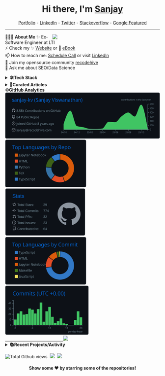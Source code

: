 <!--- Body Begins -->
<h1 align="center"> Hi there, I'm <a href="https://recodehive.com/sanjay">Sanjay</a> </h1>

<!--- Adding Header Elements -->
<p align="center">
  <a href="http://sanjaykv.com/">Portfolio</a> -
  <a href="https://www.linkedin.com/in/sanjay-k-v/">LinkedIn</a> - 
  <a href="https://twitter.com/sanjay_k_v">Twitter</a> -
  <a href="https://stackoverflow.com/story/sanjaykv">Stackoverflow</a> -
  <a href="https://crowdsource.google.com/about/blog/community-spotlight-friendship/">Google Featured</a></p>

-----------------------------------------------------------
👨🏻‍💻 **About Me**<img src="https://raw.githubusercontent.com/sanjay-kv/sanjay-kv/main/Assets/illustration.png" min-width="300px" max-width="300px" width="350px" align="right"> 
✨ Ex-Software Engineer at LTI <br>
⚡ Check my ✨ [Website](https://recodehive.com/) or 🌱 [eBook](https://learn.recodehive.com/datascience)<br>
📫 How to reach me: [Schedule Call](https://recodehive.com/consultation/) or visit  [LinkedIn](https://www.linkedin.com/in/sanjay-k-v/)<br>
👯 Join my opensource community [recodehive](https://github.com/Recode-Hive)<br>
💬 Ask me about SEO/Data Science<br>
<!--- Adding Tech Stack open Section -->

<details>	
 <summary><b>🛠Tech Stack</b></summary><br>
Languages: <img src="https://img.shields.io/badge/-python-437CAC?logo=python&logoColor=white&style=flat">&nbsp;
<img src="https://img.shields.io/badge/-Mysql-DC8F0F?logo=Mysql&logoColor=white&style=flat">&nbsp; 
<img src="https://img.shields.io/badge/-HTML5-DE5934?logo=HTML5&logoColor=white&style=flat">&nbsp;
<img src="https://img.shields.io/badge/-CSS3-2275B2?logo=CSS3&logoColor=white&style=flat"> &nbsp; 
<img src="https://img.shields.io/badge/-R-0E7ACE?logo=r&logoColor=white&style=flat"> &nbsp;<br>
Frameworks and Libraries: <!--- Frameworks and Libraries goes here -->
<img src="https://img.shields.io/badge/-Numpy-0E7ACE?logo=numpy&logoColor=white&style=flat">&nbsp;
<img src="https://img.shields.io/badge/-Pandas-150455?logo=pandas&logoColor=white&style=flat">&nbsp;
<img src="https://img.shields.io/badge/-Sklearn-F09437?logo=scikit-learn&logoColor=white&style=flat">&nbsp;&nbsp;<br>
Tools and Platforms: <img src="https://img.shields.io/badge/-Git-orange?logo=Git&logoColor=white&style=flat">&nbsp; 
<img src="https://img.shields.io/badge/-Cloudflare-4679A4?logo=Cloudflare&logoColor=orange&style=flat">&nbsp;
<img src="https://img.shields.io/badge/-Visual%20Studio%20Code-25AEF4?logo=visualstudio&logoColor=white&style=flat">&nbsp;
<!---<img src="https://img.shields.io/badge/-Android Studio-green?logo=Android&logoColor=white&style=flat"> &nbsp;
<img src="https://img.shields.io/badge/-Jupyter-D7522D?logo=Jupyter&logoColor=white&style=flat">&nbsp;&nbsp;
<img src="https://img.shields.io/badge/-PyCharm-1ECE87?logo=pycharm&logoColor=white&style=flat"> -->
<!--- <img src="https://img.shields.io/badge/-TensorFlow-F78900?logo=Tensorflow&logoColor=white&style=flat"> --><br>
Operating Systems: <img src="https://img.shields.io/badge/-Windows-0F7BCF?logo=Windows&logoColor=white&style=flat">&nbsp;
<img src="https://img.shields.io/badge/-Linux-EDBD2B?logo=Linux&logoColor=black&style=flat">&nbsp;
<img src="https://img.shields.io/badge/-Mac-F7F7F7?logo=Macos&logoColor=black&style=flat">&nbsp;
</details> 


<!--- 1st Section on Curated Articles -->
<details>	
  <summary><b>📝Curated Articles</b></summary><br>

I write regular blog posts, most of which you will find on my personal website [<re/code> hive](https://recodehive.com/github-tutorials/)<br>
 Below are the few trending posts.👇<br>
  📘 [GitHub Cheat sheet | Complete Tutorials](https://recodehive.com/github-tutorials/)<br>
  📒 [Create a report using Google Data Studio](https://recodehive.com/create-report-using-google-data-studio/)<br>
  📙 [Develop Google Assistant App from Scratch](https://recodehive.com/how-to-create-app-for-google-assistant/)<br>
➡️ [more blog posts...](https://recodehive.com/)
</details> 


<!--- 2nd Section on GitHub Analytics -->


  <summary><b>⚙️GitHub Analytics</b></summary>
<a href="https://github.com/sanjay-kv">
   <img height="150em" src="https://raw.githubusercontent.com/sanjay-kv/github-card-template/master/profile-summary-card-output/github_dark/0-profile-details.svg" alt="Sanjay K V github stats" />
   <img height="155em" src="https://raw.githubusercontent.com/Sanjay-kv/github-card-template/master/profile-summary-card-output/github_dark/1-repos-per-language.svg" alt="Sanjay K V github stats" />
 <img height="155em" src="https://raw.githubusercontent.com/sanjayviswa/github-card-template/master/profile-summary-card-output/github_dark/3-stats.svg" alt="Sanjay K V github stats" />
  <img height="155em" src="https://raw.githubusercontent.com/sanjay-kv/github-card-template/master/profile-summary-card-output/github_dark/2-most-commit-language.svg" alt="Sanjay K V github stats" />
   <img height="160em" src="https://raw.githubusercontent.com/sanjay-kv/github-card-template/master/profile-summary-card-output/github_dark/4-productive-time.svg" /><br>
    &nbsp;&nbsp;&nbsp;&nbsp;&nbsp;&nbsp;&nbsp;&nbsp;&nbsp;&nbsp;&nbsp;&nbsp;&nbsp;&nbsp;&nbsp;&nbsp;&nbsp;&nbsp;&nbsp;&nbsp;&nbsp;&nbsp;&nbsp;&nbsp;&nbsp;&nbsp;&nbsp;&nbsp;&nbsp;&nbsp;&nbsp;&nbsp;&nbsp;&nbsp;&nbsp;&nbsp;&nbsp;&nbsp;&nbsp;&nbsp;&nbsp;&nbsp;&nbsp;&nbsp;&nbsp;&nbsp;&nbsp;&nbsp;<img height="240em" src="https://github-readme-stats.vercel.app/api/wakatime?username=Sanjayviswa&hide=other,text,csv,batchfile,Git Config&layout=compact&theme=github_dark&border_color=21262D" /><br>  </a>


<!--- 3rd Section on Recent Projects -->

<details>	
  <summary><b>📚Recent Projects/Activity</b></summary><br>
  
  ✨ [Semi Supervised Sequence Learning - LSTM](https://github.com/sanjay-kv/Semi-supervised-sequence-learning-Project)<br>
  ✨ [Stack overflow Data Analysis of last 3 years.](https://github.com/sanjay-kv/Stackoverflow-Analysis)<br>
  ✨ [Personal Portfolio page - Neomorphism Design](https://github.com/sanjay-kv/Portfolio-sanjay)<br> 
  ✨ [Opensource contributor @Legesher-translations.](https://github.com/sanjay-kv/legesher-translations)<br>
  ✨ [Twitter Tweets Scrapping and Sentiment Analysis](https://github.com/sanjay-kv/Twitter-Tweet-Analysis)<br>

  <!--START_SECTION:activity-->
1. ❗️ Closed issue [#9](https://github.com/sanjay-kv/community-starter-kit/issues/9) in [sanjay-kv/community-starter-kit](https://github.com/sanjay-kv/community-starter-kit)
2. 🎉 Merged PR [#5](https://github.com/sanjay-kv/community-starter-kit/pull/5) in [sanjay-kv/community-starter-kit](https://github.com/sanjay-kv/community-starter-kit)
3. 💪 Opened PR [#5](https://github.com/sanjay-kv/community-starter-kit/pull/5) in [sanjay-kv/community-starter-kit](https://github.com/sanjay-kv/community-starter-kit)
4. 🎉 Merged PR [#3](https://github.com/sanjay-kv/security-on-github/pull/3) in [sanjay-kv/security-on-github](https://github.com/sanjay-kv/security-on-github)
5. 🎉 Merged PR [#1](https://github.com/sanjay-kv/security-on-github/pull/1) in [sanjay-kv/security-on-github](https://github.com/sanjay-kv/security-on-github)
  <!--END_SECTION:activity-->

</details> 

<!--- Footer Starts - Adding the Social Media Status count-->

 <p align="left">  <img src="https://enct8yvqkgdbon1.m.pipedream.net" alt="Total Github views" />&nbsp;&nbsp;</a><a href="https://twitter.com/sanjay_k_v"><img src="https://img.shields.io/twitter/follow/sanjay_k_v?style=social"></a>&nbsp;&nbsp;<a href="https://www.youtube.com/channel/UCzyGIdENFVT36Yx4zTws4kw/?sub_confirmation=1"><img src="https://img.shields.io/youtube/channel/views/UCzyGIdENFVT36Yx4zTws4kw?style=social"></a></p>

<div align="center">


#### Show some ❤️ by starring some of the repositories!
</div>

<!--- Footer End -->
<!--- Body End -->